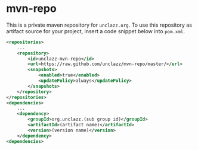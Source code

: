 # mvn-repo
This is a private maven repository for `unclazz.org`. 
To use this repository as artifact source for your project,
insert a code snippet below into `pom.xml`.

```xml
<repositories>
    ...
    <repository>
        <id>unclazz-mvn-repo</id>
        <url>https://raw.github.com/unclazz/mvn-repo/master/</url>
        <snapshots>
            <enabled>true</enabled>
            <updatePolicy>always</updatePolicy>
        </snapshots>
    </repository>
</repositories>
<dependencies>
    ...
    <dependency>
        <groupId>org.unclazz.(sub group id)</groupId>
        <artifactId>(artifact name)</artifactId>
        <version>(version name)</version>
    </dependency>
<dependencies>
```

